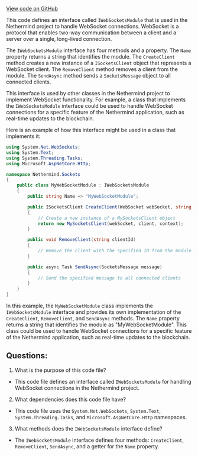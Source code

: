 [View code on GitHub](https://github.com/NethermindEth/nethermind/src/Nethermind/Nethermind.Sockets/IWebSocketsModule.cs)

This code defines an interface called `IWebSocketsModule` that is used in the Nethermind project to handle WebSocket connections. WebSocket is a protocol that enables two-way communication between a client and a server over a single, long-lived connection. 

The `IWebSocketsModule` interface has four methods and a property. The `Name` property returns a string that identifies the module. The `CreateClient` method creates a new instance of a `ISocketsClient` object that represents a WebSocket client. The `RemoveClient` method removes a client from the module. The `SendAsync` method sends a `SocketsMessage` object to all connected clients.

This interface is used by other classes in the Nethermind project to implement WebSocket functionality. For example, a class that implements the `IWebSocketsModule` interface could be used to handle WebSocket connections for a specific feature of the Nethermind application, such as real-time updates to the blockchain. 

Here is an example of how this interface might be used in a class that implements it:

```csharp
using System.Net.WebSockets;
using System.Text;
using System.Threading.Tasks;
using Microsoft.AspNetCore.Http;

namespace Nethermind.Sockets
{
    public class MyWebSocketModule : IWebSocketsModule
    {
        public string Name => "MyWebSocketModule";

        public ISocketsClient CreateClient(WebSocket webSocket, string client, HttpContext context)
        {
            // Create a new instance of a MySocketsClient object
            return new MySocketsClient(webSocket, client, context);
        }

        public void RemoveClient(string clientId)
        {
            // Remove the client with the specified ID from the module
        }

        public async Task SendAsync(SocketsMessage message)
        {
            // Send the specified message to all connected clients
        }
    }
}
```

In this example, the `MyWebSocketModule` class implements the `IWebSocketsModule` interface and provides its own implementation of the `CreateClient`, `RemoveClient`, and `SendAsync` methods. The `Name` property returns a string that identifies the module as "MyWebSocketModule". This class could be used to handle WebSocket connections for a specific feature of the Nethermind application, such as real-time updates to the blockchain.
## Questions: 
 1. What is the purpose of this code file?
- This code file defines an interface called `IWebSocketsModule` for handling WebSocket connections in the Nethermind project.

2. What dependencies does this code file have?
- This code file uses the `System.Net.WebSockets`, `System.Text`, `System.Threading.Tasks`, and `Microsoft.AspNetCore.Http` namespaces.

3. What methods does the `IWebSocketsModule` interface define?
- The `IWebSocketsModule` interface defines four methods: `CreateClient`, `RemoveClient`, `SendAsync`, and a getter for the `Name` property.